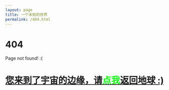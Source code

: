 ```yaml
---
layout: page
title: 一个未知的世界
permalink: /404.html
---
```


# 404

Page not found! :(

<h1><a href="https://liwei970523.github.io">您来到了宇宙的边缘，请<span style="color:#00FF00">点我</span>返回地球 :)</a></h1>
